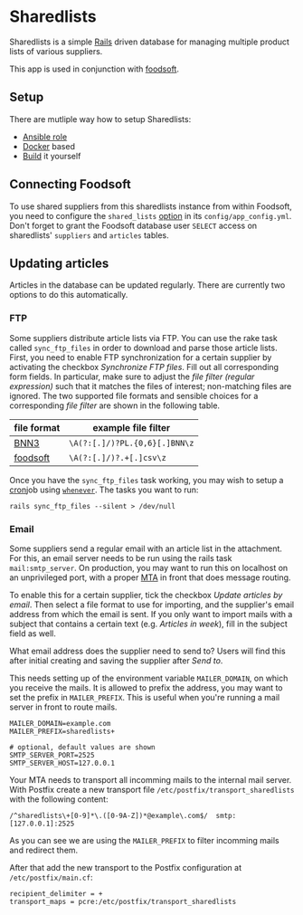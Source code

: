 Sharedlists
===========

Sharedlists is a simple [Rails](https://rubyonrails.org/) driven database for managing multiple product lists of various suppliers.

This app is used in conjunction with [foodsoft](https://github.com/foodcoops/foodsoft).


## Setup

There are mutliple way how to setup Sharedlists:
- [Ansible role](https://github.com/foodcoops/ansible-role-sharedlists)
- [Docker](doc/Docker.md) based
- [Build](doc/Build.md) it yourself


## Connecting Foodsoft

To use shared suppliers from this sharedlists instance from within Foodsoft, you need
to configure the `shared_lists` [option](https://github.com/foodcoops/foodsoft/blob/31689dfb75d203ab39405c313817e8c40e2cab36/config/app_config.yml.SAMPLE#L154)
in its `config/app_config.yml`. Don't forget to grant the Foodsoft database user
`SELECT` access on sharedlists' `suppliers` and `articles` tables.


## Updating articles

Articles in the database can be updated regularly. There are currently two options to
do this automatically.

### FTP

Some suppliers distribute article lists via FTP. You can use the rake task
called `sync_ftp_files` in order to download and parse those article
lists. First, you need to enable FTP synchronization for a certain supplier by
activating the checkbox _Synchronize FTP files_. Fill out all corresponding form
fields. In particular, make sure to adjust the *file filter (regular
expression)* such that it matches the files of interest; non-matching files are
ignored. The two supported file formats and sensible choices for a corresponding
*file filter* are shown in the following table.

| file format                 | example file filter           |
|-----------------------------|-------------------------------|
| [BNN3][bnn3-format]         | `\A(?:[.]/)?PL.{0,6}[.]BNN\z` |
| [foodsoft][foodsoft-format] | `\A(?:[.]/)?.+[.]csv\z`       |

[bnn3-format]: https://github.com/foodcoops/foodsoft/wiki/File-formats-for-article-lists#user-content-format-bnn3
[foodsoft-format]: https://github.com/foodcoops/foodsoft/wiki/File-formats-for-article-lists#user-content-format-foodsoft

Once you have the `sync_ftp_files` task working, you may wish to setup a
[cron](https://en.wikipedia.org/wiki/Cron)job using
[`whenever`](https://github.com/javan/whenever). The tasks you want to run:
```Shell
rails sync_ftp_files --silent > /dev/null
```

### Email

Some suppliers send a regular email with an article list in the attachment. For this, an
email server needs to be run using the rails task `mail:smtp_server`.
On production, you may want to run this on localhost on an unprivileged port, with a
proper [MTA](https://en.wikipedia.org/wiki/Message_transfer_agent) in front that
does message routing.

To enable this for a certain supplier, tick the checkbox _Update articles by email_. Then
select a file format to use for importing, and the supplier's email address from which the
email is sent. If you only want to import mails with a subject that contains a certain
text (e.g. _Articles in week_), fill in the subject field as well.

What email address does the supplier need to send to? Users will find this after initial creating and
saving the supplier after _Send to_.

This needs setting up of the environment variable `MAILER_DOMAIN`, on which you receive the
mails. It is allowed to prefix the address, you may want to set the prefix in `MAILER_PREFIX`.
This is useful when you're running a mail server in front to route mails.
```
MAILER_DOMAIN=example.com
MAILER_PREFIX=sharedlists+

# optional, default values are shown
SMTP_SERVER_PORT=2525
SMTP_SERVER_HOST=127.0.0.1
```

Your MTA needs to transport all incomming mails to the internal mail server. With Postfix create
a new transport file `/etc/postfix/transport_sharedlists` with the following content:
```
/^sharedlists\+[0-9]*\.([0-9A-Z])*@example\.com$/  smtp:[127.0.0.1]:2525
```
As you can see we are using the `MAILER_PREFIX` to filter incomming mails and redirect them.

After that add the new transport to the Postfix configuration at `/etc/postfix/main.cf`:
```
recipient_delimiter = +
transport_maps = pcre:/etc/postfix/transport_sharedlists
```




